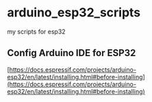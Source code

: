 # arduino_esp32_scripts
my scripts for esp32

## Config Arduino IDE for ESP32
[https://docs.espressif.com/projects/arduino-esp32/en/latest/installing.html#before-installing](https://docs.espressif.com/projects/arduino-esp32/en/latest/installing.html#before-installing)
